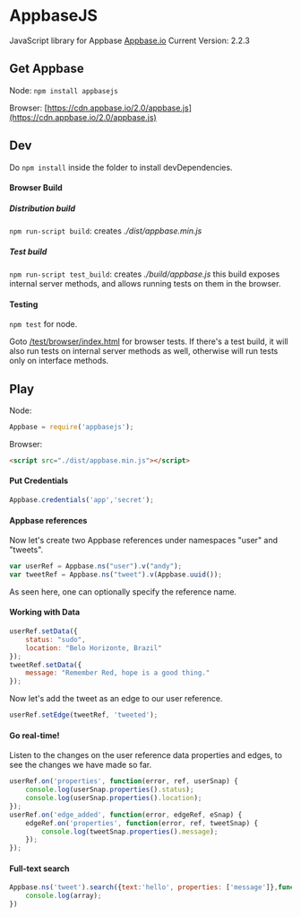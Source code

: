 # AppbaseJS
JavaScript library for Appbase [Appbase.io](http://appbase.io)
Current Version: 2.2.3

## Get Appbase
Node: `npm install appbasejs`

Browser: [https://cdn.appbase.io/2.0/appbase.js](https://cdn.appbase.io/2.0/appbase.js)

## Dev
Do `npm install` inside the folder to install devDependencies.

#### Browser Build

##### Distribution build
`npm run-script build`: creates _./dist/appbase.min.js_


##### Test build
`npm run-script test_build`: creates _./build/appbase.js_ this build exposes internal server methods, and allows running tests on them in the browser.

#### Testing
`npm test` for node.

Goto [/test/browser/index.html](http://sids-aquarius.github.io/appbasejs-compact/test/browser) for browser tests. If there's a test build, it will also run tests on internal server methods as well, otherwise will run tests only on interface methods.

## Play
Node:
```js
Appbase = require('appbasejs');
```

Browser:
```html
<script src="./dist/appbase.min.js"></script>
```

#### Put Credentials
```js
Appbase.credentials('app','secret');
```

#### Appbase references
Now let's create two Appbase references under namespaces "user" and "tweets".

```js
var userRef = Appbase.ns("user").v("andy");
var tweetRef = Appbase.ns("tweet").v(Appbase.uuid());
```

As seen here, one can optionally specify the reference name.

#### Working with Data

```js
userRef.setData({
    status: "sudo",
    location: "Belo Horizonte, Brazil"
});
tweetRef.setData({
    message: "Remember Red, hope is a good thing."
});
```

Now let's add the tweet as an edge to our user reference.

```js
userRef.setEdge(tweetRef, 'tweeted');
```
#### Go real-time! 

Listen to the changes on the user reference data properties and edges, to see the changes we have made so far.

```js
userRef.on('properties', function(error, ref, userSnap) {
    console.log(userSnap.properties().status);
    console.log(userSnap.properties().location);
});
userRef.on('edge_added', function(error, edgeRef, eSnap) {
    edgeRef.on('properties', function(error, ref, tweetSnap) {
        console.log(tweetSnap.properties().message);
    });
});
```

#### Full-text search

```js
Appbase.ns('tweet').search({text:'hello', properties: ['message']},function(err, array) {
    console.log(array);
})
```

